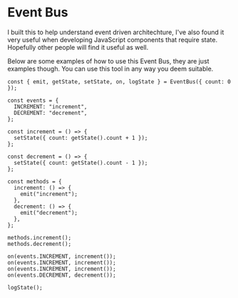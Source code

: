 # Event Bus 

I built this to help understand event driven architechture, I've also found it very useful when developing JavaScript components that require state. Hopefully other people will find it useful as well. 

Below are some examples of how to use this Event Bus, they are just examples though. You can use this tool in any way you deem suitable. 

    const { emit, getState, setState, on, logState } = EventBus({ count: 0 });
    
    const events = {
      INCREMENT: "increment",
      DECREMENT: "decrement",
    };
    
    const increment = () => {
      setState({ count: getState().count + 1 });
    };
    
    const decrement = () => {
      setState({ count: getState().count - 1 });
    };
    
    const methods = {
      increment: () => {
        emit("increment");
      },
      decrement: () => {
        emit("decrement");
      },
    };
    
    methods.increment();
    methods.decrement();
    
    on(events.INCREMENT, increment());
    on(events.INCREMENT, increment());
    on(events.INCREMENT, increment());
    on(events.DECREMENT, decrement());
    
    logState();
